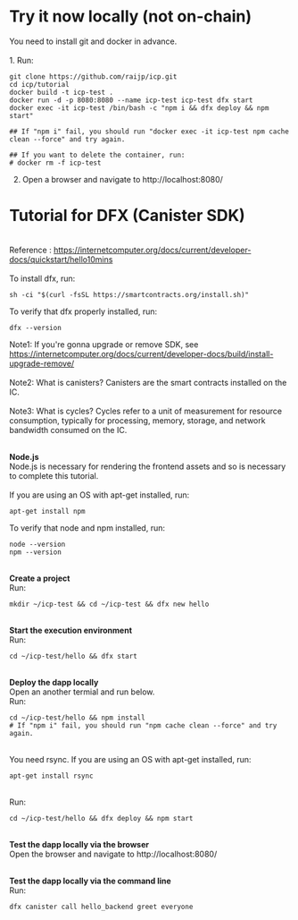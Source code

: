 # Try it now locally (not on-chain)
You need to install git and docker in advance.
<br>
<br>1. Run:
```
git clone https://github.com/raijp/icp.git
cd icp/tutorial
docker build -t icp-test .
docker run -d -p 8080:8080 --name icp-test icp-test dfx start
docker exec -it icp-test /bin/bash -c "npm i && dfx deploy && npm start"

## If "npm i" fail, you should run "docker exec -it icp-test npm cache clean --force" and try again.

## If you want to delete the container, run:
# docker rm -f icp-test
```
2. Open a browser and navigate to http://localhost:8080/

# Tutorial for DFX (Canister SDK)
<br>Reference : https://internetcomputer.org/docs/current/developer-docs/quickstart/hello10mins
<br><br>To install dfx, run:
```
sh -ci "$(curl -fsSL https://smartcontracts.org/install.sh)"
```
To verify that dfx properly installed, run:
```
dfx --version
```
Note1: If you're gonna upgrade or remove SDK, see https://internetcomputer.org/docs/current/developer-docs/build/install-upgrade-remove/
<br><br>Note2: What is canisters? Canisters are the smart contracts installed on the IC.
<br><br>Note3: What is cycles? Cycles refer to a unit of measurement for resource consumption, typically for processing, memory, storage, and network bandwidth consumed on the IC. 

<br><b>Node.js</b>
<br>Node.js is necessary for rendering the frontend assets and so is necessary to complete this tutorial. 
<br><br>If you are using an OS with apt-get installed, run:
```
apt-get install npm
```
To verify that node and npm installed, run:
```
node --version
npm --version
```
<br><b>Create a project</b>
<br>Run:
```
mkdir ~/icp-test && cd ~/icp-test && dfx new hello
```
<br><b>Start the execution environment</b>
<br>Run:
```
cd ~/icp-test/hello && dfx start
```

<br><b>Deploy the dapp locally</b>
<br>Open an another termial and run below.
<br>Run:
```
cd ~/icp-test/hello && npm install
# If "npm i" fail, you should run "npm cache clean --force" and try again.
```
<br>You need rsync. If you are using an OS with apt-get installed, run:
```
apt-get install rsync
```
<br>Run:
```
cd ~/icp-test/hello && dfx deploy && npm start
```

<br><b>Test the dapp locally via the browser</b>
<br>Open the browser and navigate to http://localhost:8080/

<br><b>Test the dapp locally via the command line</b>
<br>Run:
```
dfx canister call hello_backend greet everyone
```


